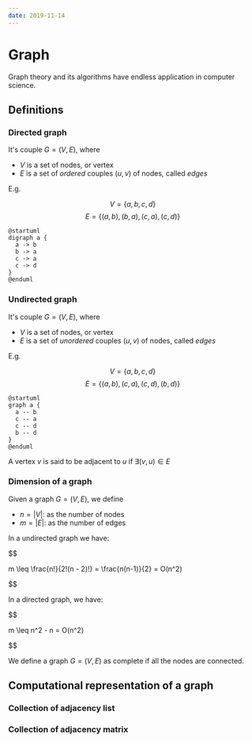 ```yaml
---
date: 2019-11-14
---
```


# Graph

Graph theory and its algorithms have endless application in computer science.

## Definitions

### Directed graph

It's couple $G = (V, E)$, where

* $V$ is a set of nodes, or vertex
* $E$ is a set of *ordered* couples $(u, v)$ of nodes, called *edges*

E.g.

$$
V = \{ a, b, c, d \} 
$$
$$
E = \{ (a, b), (b, a), (c,a), (c,d) \}
$$

```plantuml
@startuml
digraph a {
  a -> b
  b -> a
  c -> a
  c -> d
}
@enduml
```


### Undirected graph

It's couple $G = (V, E)$, where

* $V$ is a set of nodes, or vertex
* $E$ is a set of *unordered* couples $(u, v)$ of nodes, called *edges*

E.g.

$$
V = \{ a, b, c, d \} 
$$
$$
E = \{ (a, b), (c,a), (c,d), (b, d) \}
$$

```plantuml
@startuml
graph a {
  a -- b
  c -- a
  c -- d
  b -- d
}
@enduml
```

A vertex $v$ is said to be adjacent to $u$ if $\exists (v,u) \in E$

### Dimension of a graph

Given a graph $G = (V,E)$, we define

* $n = |V|$: as the number of nodes
* $m = |E|$: as the number of edges

In a undirected graph we have:

$$

m \leq \frac{n!}{2!(n - 2)!} = \frac{n(n-1)}{2} = O(n^2)

$$

In a directed graph, we have:

$$

m \leq n^2 - n = O(n^2)

$$

We define a graph $G = (V,E)$ as complete if all the nodes are connected.


## Computational representation of a graph

### Collection of adjacency list

### Collection of adjacency matrix
